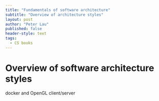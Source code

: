 ```yaml
---
title: "Fundamentals of software architecture"
subtitle: "Overview of architecture styles"
layout: post
author: "Peter Lau"
published: false
header-style: text
tags:
  - CS books
---
```



# Overview of software architecture styles





docker and OpenGL client/server 


